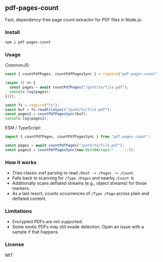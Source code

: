 ## pdf-pages-count

Fast, dependency-free page count extractor for PDF files in Node.js.

### Install

```bash
npm i pdf-pages-count
```

### Usage

CommonJS:

```js
const { countPdfPages, countPdfPagesSync } = require("pdf-pages-count");

(async () => {
  const pages = await countPdfPages("/path/to/file.pdf");
  console.log(pages);
})();

const fs = require("fs");
const buf = fs.readFileSync("/path/to/file.pdf");
const pages2 = countPdfPagesSync(buf);
console.log(pages2);
```

ESM / TypeScript:

```ts
import { countPdfPages, countPdfPagesSync } from "pdf-pages-count";

const pages = await countPdfPages("/path/to/file.pdf");
const pages2 = countPdfPagesSync(new Uint8Array(/* ... */));
```

### How it works

- Tries classic xref parsing to read `/Root -> /Pages -> /Count`.
- Falls back to scanning for `/Type /Pages` and nearby `/Count N`.
- Additionally scans deflated streams (e.g., object streams) for those markers.
- As a last resort, counts occurrences of `/Type /Page` across plain and deflated content.

### Limitations

- Encrypted PDFs are not supported.
- Some exotic PDFs may still evade detection. Open an issue with a sample if that happens.

### License

MIT
